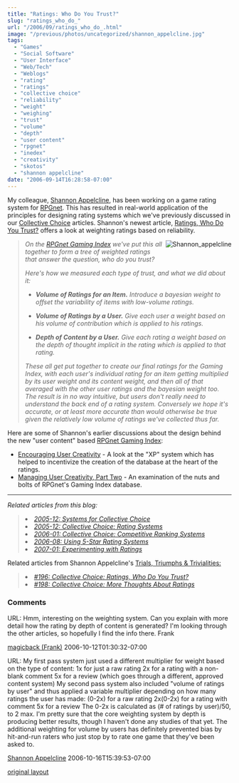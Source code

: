 ```yaml
---
title: "Ratings: Who Do You Trust?"
slug: "ratings_who_do_"
url: "/2006/09/ratings_who_do_.html"
image: "/previous/photos/uncategorized/shannon_appelcline.jpg"
tags:
  - "Games"
  - "Social Software"
  - "User Interface"
  - "Web/Tech"
  - "Weblogs"
  - "rating"
  - "ratings"
  - "collective choice"
  - "reliability"
  - "weight"
  - "weighing"
  - "trust"
  - "volume"
  - "depth"
  - "user content"
  - "rpgnet"
  - "inedex"
  - "creativity"
  - "skotos"
  - "shannon appelcline"
date: "2006-09-14T16:28:58-07:00"
---
```

<p>My colleague, <a href="http://www.skotos.net/about/staff/shannon_appelcline.php">Shannon Appelcline</a>, has been working on a game rating system for <a href="http://www.rpg.net">RPGnet</a>. This has resulted in real-world application of the principles for designing rating systems which we've previously discussed in our <a href="/2005/12/collective_choi.html">Collective Choice</a> articles. Shannon's newest article, <a href="http://www.skotos.net/articles/TTnT_/TTnT_196.phtml">Ratings,
Who Do You Trust?</a> offers a look at weighting ratings based on reliability.</p>
<p><img border="0" src="/previous/photos/uncategorized/shannon_appelcline.jpg" title="Shannon_appelcline" alt="Shannon_appelcline" style="margin: 0px 0px 5px 5px; float: right;" /></p><blockquote><p><em>On the <a href="http://index.rpg.net/">RPGnet Gaming Index</a> we've put this all together to form a tree of weighted ratings that answer the question, <em>who do you trust</em>?</em></p>
<p><em>Here's how we measured each type of trust, and what we did about it:</em></p>
<ul><li><p><em><strong>Volume of Ratings for an Item.</strong> Introduce a bayesian weight to offset the variability of items with low-volume ratings.</em></p></li>
<li><p><em><strong>Volume of Ratings by a User.</strong> Give each user a weight based on his volume of contribution which is applied to his ratings.</em></p>
</li>
<li><p><em><strong>Depth of Content by a User.</strong> Give each rating a weight based on the depth of thought implicit in the rating which is applied to that rating.</em></p>
</li></ul>
<p><em>These all get put together to create our final ratings for
the Gaming Index, with each user's individual rating for an item
getting multiplied by its user weight and its content weight, and then
all of that averaged with the other user ratings and the bayesian
weight too. The result is in no way intuitive, but users don't really
need to understand the back end of a rating system. Conversely we hope
it's accurate, or at least more accurate than would otherwise be true
given the relatively low volume of ratings we've collected thus far.</em></p>
</blockquote>
<p>Here are some of Shannon's earlier discussions about the design behind the new &quot;user content&quot; based <a href="http://index.rpg.net">RPGnet Gaming Index</a>:</p>
<ul>
<li><a href="http://www.skotos.net/articles/TTnT_/TTnT_191.phtml">Encouraging
User Creativity</a> - A look at the &quot;XP&quot; system which has helped to incentivize the creation of the database at the heart of the ratings.
</li>
<li><a href="http://www.skotos.net/articles/TTnT_/TTnT_193.phtml">Managing User Creativity, Part Two</a> - An examination of the nuts and bolts of RPGnet's Gaming Index database.
</li></ul>
<hr />
<p><em>Related articles from this blog:</em></p>
<blockquote>
<li><em><a href="/2005/12/systems_for_col.html">2005-12: Systems for Collective Choice</a></em></li>
<li><em><a href="/2005/12/collective_choi.html">2005-12: Collective Choice: Rating Systems</a></em></li>
<li><em><a href="/2006/01/ranking_systems.html">2006-01: Collective Choice: Competitive Ranking Systems</a></em></li>
<li><em><a href="/2006/08/using_5star_rat.html">2006-08: Using 5-Star Rating Systems</a></em></li>
<li><em><a href="/2007/01/collective_choi.html">2007-01: Experimenting with Ratings</a></em></li>
</blockquote>
<p>Related articles from Shannon Appelcline's <a href="http://www.skotos.net/articles/show-column.phtml?colname=TTnT_">Trials, Triumphs &amp; Trivialities:</a>
</p><blockquote><li><em><a href="http://www.skotos.net/articles/TTnT_/TTnT_196.phtml">#196: Collective Choice: Ratings, Who Do You Trust?</a></em>
</li>
<li><em><a href="http://www.skotos.net/articles/TTnT_/TTnT_198.phtml">#198: Collective Choice: More Thoughts About Ratings</a></em></li>
</blockquote>
<footer><h3>Comments</h3>
<div class="u-comment h-cite">
<p class="p-content p-name">URL:
Hmm, interesting on the weighting system.
Can you explain with more detail how the rating by depth of content is generated?
I'm looking through the other articles, so hopefully I find the info there.
Frank
</p>
<a class="u-author h-card" href="#">magicback (Frank)</a>
<time class="dt-published" datetime="2006-10-12T01:30:32-07:00">2006-10-12T01:30:32-07:00</time>
</div>
<div class="u-comment h-cite">
<p class="p-content p-name">URL:
My first pass system just used a different multiplier for weight based on the type of content:
1x for just a raw rating
2x for a rating with a non-blank comment
5x for a review (which goes through a different, approved content system)
My second pass system also included "volume of ratings by user" and thus applied a variable multiplier depending on how many ratings the user has made:
(0-2x) for a raw rating
2x(0-2x) for a rating with comment
5x for a review
The 0-2x is calculated as (# of ratings by user)/50, to 2 max.
I'm pretty sure that the core weighting system by depth is producing better results, though I haven't done any studies of that yet. The additional weighting for volume by users has definitely prevented bias by hit-and-run raters who just stop by to rate one game that they've been asked to.
</p>
<a class="u-author h-card" href="#">Shannon Appelcline</a>
<time class="dt-published" datetime="2006-10-16T15:39:53-07:00">2006-10-16T15:39:53-07:00</time>
</div>
</footer>
<p class="previous"><a href="/previous/2006/09/ratings_who_do_.html" rel="syndication nofollow" class="u-syndication" >original layout</a></p>
